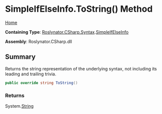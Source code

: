 # SimpleIfElseInfo\.ToString\(\) Method <a name="_Top"></a>

[Home](../../../../../README.md)

**Containing Type**: [Roslynator.CSharp.Syntax](../../README.md#_Top)\.[SimpleIfElseInfo](../README.md#_Top)

**Assembly**: Roslynator\.CSharp\.dll

## Summary

Returns the string representation of the underlying syntax, not including its leading and trailing trivia\.

```csharp
public override string ToString()
```

### Returns

System\.[String](https://docs.microsoft.com/en-us/dotnet/api/system.string)

